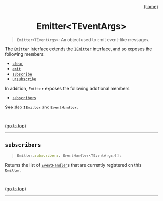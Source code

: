 <div id="top" align="right"><a href="https://github.com/auturge/logger#top">(home)</a></div>

# <h1 align="center">Emitter&lt;TEventArgs&gt;</h1> #

> `Emitter<TEventArgs>`: An object used to emit event-like messages.

The `Emitter` interface extends the [`IEmitter`][iEmitter] interface, and so exposes the following members:

- [`clear`][clear]
- [`emit`][emit]
- [`subscribe`][subscribe]
- [`unsubscribe`][unsubscribe]

In addition, `Emitter` exposes the following additional members:

- [`subscribers`][subscribers]

See also [`IEmitter`][iEmitter] and [`EventHandler`][event-handler].

<br>

<a href="#top">(go to top)</a>

----

## `subscribers` ##

> ```javascript
> Emitter.subscribers: EventHandler<TEventArgs>[];
> ```

Returns the list of [`EventHandler`][event-handler]s that are currently registered on this `Emitter`.

<br>

<a href="#top">(go to top)</a>

----

[iEmitter]:iEmitter.md#top
[event-handler]: EventHandler.md#top
[clear]: iEmitter.md#clear
[emit]: iEmitter.md#emit
[subscribe]: iEmitter.md#subscribe
[unsubscribe]: iEmitter.md#unsubscribe
[subscribers]: iEmitter.md#subscribers
